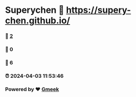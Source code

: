 # Superychen :link: https://supery-chen.github.io/ 
### :page_facing_up: [2](https://supery-chen.github.io//tag.html) 
### :speech_balloon: 0 
### :hibiscus: 6 
### :alarm_clock: 2024-04-03 11:53:46 
### Powered by :heart: [Gmeek](https://github.com/Meekdai/Gmeek)
